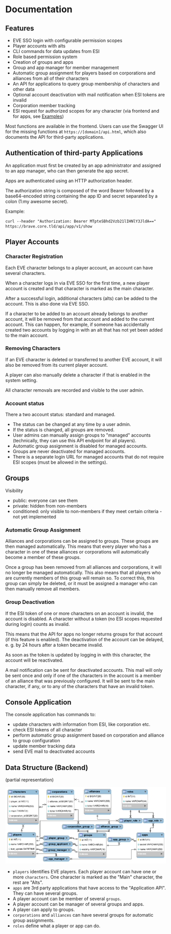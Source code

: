# Documentation

## Features

* EVE SSO login with configurable permission scopes
* Player accounts with alts
* CLI commands for data updates from ESI
* Role based permission system
* Creation of groups and apps
* Group and app manager for member management
* Automatic group assignment for players based on corporations and alliances from all of their characters
* An API for applications to query group membership of characters and other data
* Optional account deactivation with mail notification when ESI tokens are invalid
* Corporation member tracking
* ESI request for authorized scopes for any character 
  (via frontend and for apps, see [Examples](app-esi-examples.php))

Most functions are available in the frontend. Users can use the 
Swagger UI for the missing functions at `https://[domain]/api.html`,
which also documents the API for third-party applications.

## Authentication of third-party Applications

An application must first be created by an app administrator and assigned to an app manager, 
who can then generate the app secret.

Apps are authenticated using an HTTP authorization header.

The authorization string is composed of the word Bearer followed by a base64-encoded
string containing the app ID and secret separated by a colon (1:my awesome secret).

Example:
```
curl --header "Authorization: Bearer MTpteSBhd2Vzb21lIHNlY3JldA==" https://brave.core.tld/api/app/v1/show
```

## Player Accounts

### Character Registration

Each EVE character belongs to a player account, an account can have several characters.

When a character logs in via EVE SSO for the first time, a new player account is created
and that character is marked as the main character.

After a successful login, additional characters (alts) can be added to the account. This
is also done via EVE SSO.

If a character to be added to an account already belongs to another account, it will be
removed from that account and added to the current account. This can happen, for example,
if someone has accidentally created two accounts by logging in with an alt that has not
yet been added to the main account.

### Removing Characters

If an EVE character is deleted or transferred to another EVE account, 
it will also be removed from its current player account.

A player can also manually delete a character if that is enabled in the system setting.

All character removals are recorded and visible to the user admin.

### Account status

There a two account status: standard and managed.

- The status can be changed at any time by a user admin.
- If the status is changed, all groups are removed.
- User admins can manually assign groups to "managed" accounts
  (technically, they can use this API endpoint for all players).
- Automatic group assignment is disabled for managed accounts.
- Groups are never deactivated for managed accounts.
- There is a separate login URL for managed accounts that do not require ESI scopes (must be allowed in the settings).

## Groups

Visibility
- public: everyone can see them
- private: hidden from non-members
- conditioned: only visible to non-members if they meet 
  certain criteria - not yet implemented

### Automatic Group Assignment

Alliances and corporations can be assigned to groups. These groups are then managed automatically. 
This means that every player who has a character in one of these alliances or corporations will 
automatically become a member of these groups.

Once a group has been removed from all alliances and corporations, it will no longer be managed 
automatically. This also means that all players who are currently members of this group will 
remain so. To correct this, this group can simply be deleted, or it must be assigned a manager 
who can then manually remove all members.

### Group Deactivation

If the ESI token of one or more characters on an account is invalid, the account is disabled. 
A character without a token (no ESI scopes requested during login) counts as invalid.

This means that the API for apps no longer returns groups for that account (if this feature is enabled). 
The deactivation of the account can be delayed, e. g. by 24 hours after a token became invalid.

As soon as the token is updated by logging in with this character, the account will be reactivated.

A mail notification can be sent for deactivated accounts. This mail will only be sent once and 
only if one of the characters in the account is a member of an alliance that was 
previously configured. It will be sent to the main character, if any, or to any of the characters 
that have an invalid token.

## Console Application

The console application has commands to:
- update characters with information from ESI, like corporation etc. 
- check ESI tokens of all character
- perform automatic group assignment based on corporation and alliance to group configuration
- update member tracking data
- send EVE mail to deactivated accounts

## Data Structure (Backend)

 (partial representation)
 
![Entity–relationship model](er-model.png)

- `players` identifies EVE players. Each player account can have one or more `characters`. One
  character is marked as the "Main" character, the rest are "Alts".
- `apps` are 3rd party applications that have access to the "Application API". They can have several groups.
- A player account can be member of several `groups`.
- A player account can be manager of several groups and apps.
- A player can apply to groups.
- `corporations` and `alliances` can have several groups for automatic group assignments.
- `roles` define what a player or app can do.
